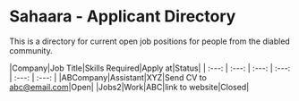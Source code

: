 
Sahaara - Applicant Directory
=====================================================

This is a directory for current open job positions for people from the diabled community. 


|Company|Job Title|Skills Required|Apply at|Status|
| :---: | :---: | :---: | :---: | :---: | :---: |
|ABCompany|Assistant|XYZ|Send CV to abc@email.com|Open|
|Jobs2|Work|ABC|link to website|Closed|
